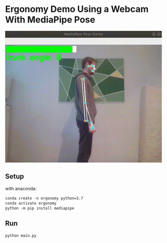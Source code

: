 # Ergonomy Demo Using a Webcam With MediaPipe Pose

![demo](demo.gif)

## Setup
with anaconda: 
```
conda create -n ergonomy python=3.7
conda activate ergonomy
python -m pip install mediapipe

```

## Run 
```
python main.py

```
